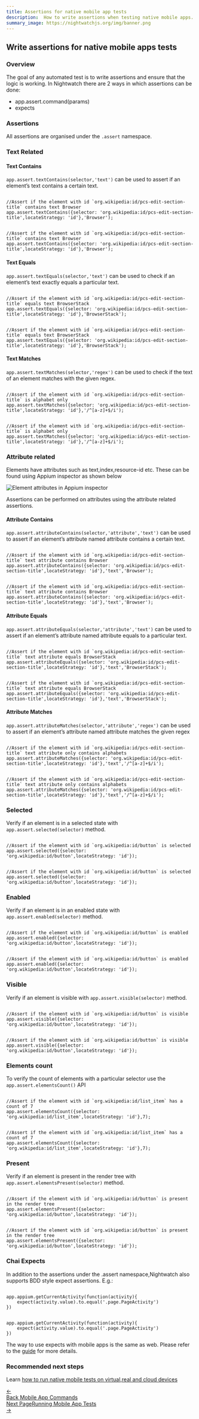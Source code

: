 ```yaml
---
title: Assertions for native mobile app tests
description:  How to write assertions when testing native mobile apps.
summary_image: https://nightwatchjs.org/img/banner.png
---
```


<div class="page-header"><h2>Write assertions for native mobile apps tests</h2></div>

### Overview

The goal of any automated test is to write assertions and ensure that the logic is working. In Nightwatch there are 2 ways in which assertions can be done:
- app.assert.command(params)
- expects

### Assertions

All assertions are organised under the `.assert` namespace.

### Text Related

#### Text Contains

`app.assert.textContains(selector,'text')` can be used to assert if an element’s text contains a certain text.

<div class="sample-test"><pre data-language="javascript"><code class="language-javascript">
//Assert if the element with id `org.wikipedia:id/pcs-edit-section-title` contains text Browser
app.assert.textContains({selector: 'org.wikipedia:id/pcs-edit-section-title',locateStrategy: 'id'},'Browser');
</code></pre>
<pre data-language="typescript"><code class="language-typescript">
//Assert if the element with id `org.wikipedia:id/pcs-edit-section-title` contains text Browser
app.assert.textContains({selector: 'org.wikipedia:id/pcs-edit-section-title',locateStrategy: 'id'},'Browser');
</code></pre></div>

#### Text Equals

`app.assert.textEquals(selector,'text')` can be used to check if an element’s text exactly equals a particular text.

<div class="sample-test"><pre data-language="javascript"><code class="language-javascript">
//Assert if the element with id `org.wikipedia:id/pcs-edit-section-title` equals text BrowserStack
app.assert.textEquals({selector: 'org.wikipedia:id/pcs-edit-section-title',locateStrategy: 'id'},'BrowserStack');
</code></pre>
<pre data-language="typescript"><code class="language-typescript">
//Assert if the element with id `org.wikipedia:id/pcs-edit-section-title` equals text BrowserStack
app.assert.textEquals({selector: 'org.wikipedia:id/pcs-edit-section-title',locateStrategy: 'id'},'BrowserStack');
</code></pre></div>

#### Text Matches

`app.assert.textMatches(selector,'regex')` can be used to check if the text of an element matches with the given regex.

<div class="sample-test"><pre data-language="javascript"><code class="language-javascript">
//Assert if the element with id `org.wikipedia:id/pcs-edit-section-title` is alphabet only
app.assert.textMatches({selector: 'org.wikipedia:id/pcs-edit-section-title',locateStrategy: 'id'},'/^[a-z]+$/i');
</code></pre>
<pre data-language="typescript"><code class="language-typescript">
//Assert if the element with id `org.wikipedia:id/pcs-edit-section-title` is alphabet only
app.assert.textMatches({selector: 'org.wikipedia:id/pcs-edit-section-title',locateStrategy: 'id'},'/^[a-z]+$/i');
</code></pre></div>

### Attribute related

Elements have attributes such as text,index,resource-id etc. These can be found using Appium inspector as shown below

![Element attributes in Appium inspector][image-1]

Assertions can be performed on attributes using the attribute related assertions.

#### Attribute Contains

`app.assert.attributeContains(selector,'attribute','text')` can be used to assert if an element’s attribute named attribute contains a certain text.


<div class="sample-test"><pre data-language="javascript"><code class="language-javascript">
//Assert if the element with id `org.wikipedia:id/pcs-edit-section-title` text attribute contains Browser
app.assert.attributeContains({selector: 'org.wikipedia:id/pcs-edit-section-title',locateStrategy: 'id'},'text','Browser');
</code></pre>
<pre data-language="typescript"><code class="language-typescript">
//Assert if the element with id `org.wikipedia:id/pcs-edit-section-title` text attribute contains Browser
app.assert.attributeContains({selector: 'org.wikipedia:id/pcs-edit-section-title',locateStrategy: 'id'},'text','Browser');
</code></pre></div>

#### Attribute Equals

`app.assert.attributeEquals(selector,'attribute','text')` can be used to assert if an element’s attribute named attribute equals to a particular text.

<div class="sample-test"><pre data-language="javascript"><code class="language-javascript">
//Assert if the element with id `org.wikipedia:id/pcs-edit-section-title` text attribute equals BrowserStack
app.assert.attributeEquals({selector: 'org.wikipedia:id/pcs-edit-section-title',locateStrategy: 'id'},'text','BrowserStack');
</code></pre>
<pre data-language="typescript"><code class="language-typescript">
//Assert if the element with id `org.wikipedia:id/pcs-edit-section-title` text attribute equals BrowserStack
app.assert.attributeEquals({selector: 'org.wikipedia:id/pcs-edit-section-title',locateStrategy: 'id'},'text','BrowserStack');
</code></pre></div>

#### Attribute Matches

`app.assert.attributeMatches(selector,'attribute','regex')` can be used to assert if an element’s attribute named attribute matches the given regex

<div class="sample-test"><pre data-language="javascript"><code class="language-javascript">
//Assert if the element with id `org.wikipedia:id/pcs-edit-section-title` text attribute only contains alphabets
app.assert.attributeMatches({selector: 'org.wikipedia:id/pcs-edit-section-title',locateStrategy: 'id'},'text','/^[a-z]+$/i');
</code></pre>
<pre data-language="typescript"><code class="language-typescript">
//Assert if the element with id `org.wikipedia:id/pcs-edit-section-title` text attribute only contains alphabets
app.assert.attributeMatches({selector: 'org.wikipedia:id/pcs-edit-section-title',locateStrategy: 'id'},'text','/^[a-z]+$/i');
</code></pre></div>

### Selected

Verify if an element is in a selected state with `app.assert.selected(selector)` method.

<div class="sample-test"><pre data-language="javascript"><code class="language-javascript">
//Assert if the element with id `org.wikipedia:id/button` is selected
app.assert.selected({selector: 'org.wikipedia:id/button',locateStrategy: 'id'});
</code></pre>
<pre data-language="typescript"><code class="language-typescript">
//Assert if the element with id `org.wikipedia:id/button` is selected
app.assert.selected({selector: 'org.wikipedia:id/button',locateStrategy: 'id'});
</code></pre></div>

### Enabled

Verify if an element is in an enabled state with `app.assert.enabled(selector)` method.

<div class="sample-test"><pre data-language="javascript"><code class="language-javascript">
//Assert if the element with id `org.wikipedia:id/button` is enabled
app.assert.enabled({selector: 'org.wikipedia:id/button',locateStrategy: 'id'});
</code></pre>
<pre data-language="typescript"><code class="language-typescript">
//Assert if the element with id `org.wikipedia:id/button` is enabled
app.assert.enabled({selector: 'org.wikipedia:id/button',locateStrategy: 'id'});
</code></pre></div>

### Visible

Verify if an element is visible with `app.assert.visible(selector)` method.

<div class="sample-test"><pre data-language="javascript"><code class="language-javascript">
//Assert if the element with id `org.wikipedia:id/button` is visible
app.assert.visible({selector: 'org.wikipedia:id/button',locateStrategy: 'id'});
</code></pre>
<pre data-language="typescript"><code class="language-typescript">
//Assert if the element with id `org.wikipedia:id/button` is visible
app.assert.visible({selector: 'org.wikipedia:id/button',locateStrategy: 'id'});
</code></pre></div>

### Elements count

To verify the count of elements with a particular selector use the `app.assert.elementsCount()` API

<div class="sample-test"><pre data-language="javascript"><code class="language-javascript">
//Assert if the element with id `org.wikipedia:id/list_item` has a count of 7
app.assert.elementsCount({selector: 'org.wikipedia:id/list_item',locateStrategy: 'id'},7);
</code></pre>
<pre data-language="typescript"><code class="language-typescript">
//Assert if the element with id `org.wikipedia:id/list_item` has a count of 7
app.assert.elementsCount({selector: 'org.wikipedia:id/list_item',locateStrategy: 'id'},7);
</code></pre></div>

### Present

Verify if an element is present in the render tree with `app.assert.elementsPresent(selector)` method.

<div class="sample-test"><pre data-language="javascript"><code class="language-javascript">
//Assert if the element with id `org.wikipedia:id/button` is present in the render tree
app.assert.elementsPresent({selector: 'org.wikipedia:id/button',locateStrategy: 'id'});
</code></pre>
<pre data-language="typescript"><code class="language-typescript">
//Assert if the element with id `org.wikipedia:id/button` is present in the render tree
app.assert.elementsPresent({selector: 'org.wikipedia:id/button',locateStrategy: 'id'});
</code></pre></div>

### Chai Expects

In addition to the assertions under the .assert namespace,Nightwatch also supports BDD style expect assertions. E.g.:

<div class="sample-test"><pre data-language="javascript"><code class="language-javascript">
app.appium.getCurrentActivity(function(activity){
    expect(activity.value).to.equal('.page.PageActivity')
})
</code></pre>
<pre data-language="typescript"><code class="language-typescript">
app.appium.getCurrentActivity(function(activity){
    expect(activity.value).to.equal('.page.PageActivity')
})
</code></pre></div>

The way to use expects with mobile apps is the same as web. Please refer to the [guide][1] for more details.

### Recommended next steps

Learn [how to run native mobile tests on virtual,real and cloud devices][2]

[1]:  /guide/writing-tests/adding-assertions.html#expect-assertions
[2]:  /guide/mobile-app-testing/running-tests.html

[image-1]:  https://user-images.githubusercontent.com/1677755/220315555-6668b4c9-91c3-4221-a126-a14472bb4824.png


<div class="doc-pagination pt-40">
  <div class="previous">
    <a href="https://nightwatchjs.org/guide/mobile-app-testing/commands.html">
      <span>←</span>
        <div class="d-flex flex-column">
          <span class="smallT">Back</span>
          <span class="bigT">Mobile App Commands</span>
        </div>
    </a>
  </div>
  <div class="doc-pagination justify-content-end pt-40">
  <div class="next">
    <a href="https://nightwatchjs.org/guide/mobile-app-testing/running-tests.html">
        <div class="d-flex flex-column"><span class="smallT">Next Page</span><span class="bigT">Running Mobile App Tests</span></div>
        <span>→</span>
    </a>
  </div>
</div>
</div>

